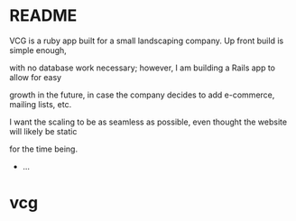 # README

VCG is a ruby app built for a small landscaping company. Up front build is simple enough,

with no database work necessary; however, I am building a Rails app to allow for easy

growth in the future, in case the company decides to add e-commerce, mailing lists, etc.

I want the scaling to be as seamless as possible, even thought the website will likely be static

for the time being.

* ...
# vcg
